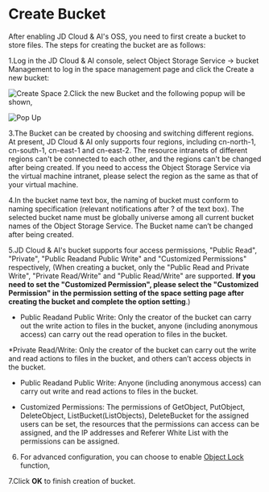 # Create Bucket

After enabling JD Cloud & AI's OSS, you need to first create a bucket to store files. The steps for creating the bucket are as follows:

1.Log in the JD Cloud & AI console, select Object Storage Service -> bucket Management to log in the space management page and click the Create a new bucket:

![Create Space](../../../../image/Object-Storage-Service/OSS-027.png)
2.Click the new Bucket and the following popup will be shown,

![Pop Up](../../../../image/Object-Storage-Service/OSS-028.png)

3.The Bucket can be created by choosing and switching different regions. At present, JD Cloud & AI only supports four regions, including cn-north-1, cn-south-1, cn-east-1 and cn-east-2. The resource intranets of different regions can't be connected to each other, and the regions can't be changed after being created. If you need to access the Object Storage Service via the virtual machine intranet, please select the region as the same as that of your virtual machine.

4.In the bucket name text box, the naming of bucket must conform to naming specification (relevant notifications after ? of the text box). The selected bucket name must be globally universe among all current bucket names of the Object Storage Service. The Bucket name can’t be changed after being created.

5.JD Cloud & AI's bucket supports four access permissions, "Public Read", "Private", "Public Readand Public Write" and "Customized Permissions" respectively, (When creating a bucket, only the "Public Read and Private Write", "Private Read/Write" and "Public Read/Write" are supported. **If you need to set the "Customized Permission", please select the "Customized Permission" in the permission setting of the space setting page after creating the bucket and complete the option setting**.)

* Public Readand Public Write: Only the creator of the bucket can carry out the write action to files in the bucket, anyone (including anonymous access) can carry out the read operation to files in the bucket.

*Private Read/Write: Only the creator of the bucket can carry out the write and read actions to files in the bucket, and others can’t access objects in the bucket.

* Public Readand Public Write: Anyone (including anonymous access) can carry out write and read actions to files in the bucket.

* Customized Permissions: The permissions of GetObject, PutObject, DeleteObject, ListBucket(ListObjects), DeleteBucket for the assigned users can be set, the resources that the permissions can access can be assigned, and the IP addresses and Referer White List with the permissions can be assigned.

6. For advanced configuration, you can choose to enable [Object Lock](../Operation-Guide/Manage-Object/Object-Lock.md) function,

7.Click **OK** to finish creation of bucket.
